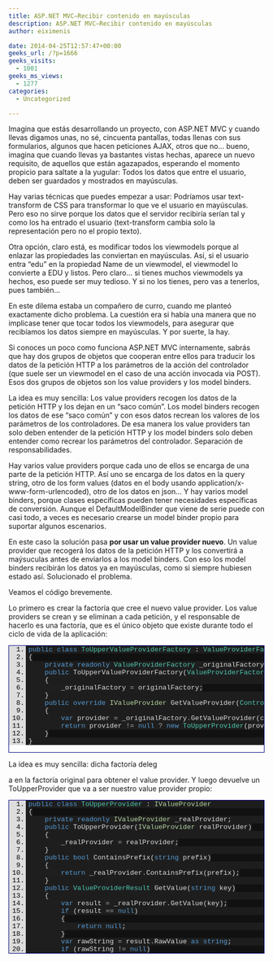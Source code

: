 ```yaml
---
title: ASP.NET MVC–Recibir contenido en mayúsculas
description: ASP.NET MVC–Recibir contenido en mayúsculas
author: eiximenis

date: 2014-04-25T12:57:47+00:00
geeks_url: /?p=1666
geeks_visits:
  - 1001
geeks_ms_views:
  - 1277
categories:
  - Uncategorized

---
```

Imagina que estás desarrollando un proyecto, con ASP.NET MVC y cuando llevas digamos unas, no sé, cincuenta pantallas, todas llenas con sus formularios, algunos que hacen peticiones AJAX, otros que no… bueno, imagina que cuando llevas ya bastantes vistas hechas, aparece un nuevo requisito, de aquellos que están agazapados, esperando el momento propicio para saltate a la yugular: Todos los datos que entre el usuario, deben ser guardados y mostrados en mayúsculas.

Hay varias técnicas que puedes empezar a usar: Podríamos usar text-transform de CSS para transformar lo que ve el usuario en mayúsculas. Pero eso no sirve porque los datos que el servidor recibiría serían tal y como los ha entrado el usuario (text-transform cambia solo la representación pero no el propio texto).

Otra opción, claro está, es modificar todos los viewmodels porque al enlazar las propiedades las conviertan en mayúsculas. Así, si el usuario entra “edu” en la propiedad Name de un viewmodel, el viewmodel lo convierte a EDU y listos. Pero claro… si tienes muchos viewmodels ya hechos, eso puede ser muy tedioso. Y si no los tienes, pero vas a tenerlos, pues también…

En este dilema estaba un compañero de curro, cuando me planteó exactamente dicho problema. La cuestión era si había una manera que no implicase tener que tocar todos los viewmodels, para asegurar que recibíamos los datos siempre en mayúsculas. Y por suerte, la hay.

Si conoces un poco como funciona ASP.NET MVC internamente, sabrás que hay dos grupos de objetos que cooperan entre ellos para traducir los datos de la petición HTTP a los parámetros de la acción del controlador (que suele ser un viewmodel en el caso de una acción invocada via POST). Esos dos grupos de objetos son los value providers y los model binders.

La idea es muy sencilla: Los value providers recogen los datos de la petición HTTP y los dejan en un “saco común”. Los model binders recogen los datos de ese “saco común” y con esos datos recrean los valores de los parámetros de los controladores. De esa manera los value providers tan solo deben entender de la petición HTTP y los model binders solo deben entender como recrear los parámetros del controlador. Separación de responsabilidades.

Hay varios value providers porque cada uno de ellos se encarga de una parte de la petición HTTP. Así uno se encarga de los datos en la query string, otro de los form values (datos en el body usando application/x-www-form-urlencoded), otro de los datos en json… Y hay varios model binders, porque clases específicas pueden tener necesidades específicas de conversión. Aunque el DefaultModelBinder que viene de serie puede con casi todo, a veces es necesario crearse un model binder propio para suportar algunos escenarios.

En este caso la solución pasa **por usar un value provider nuevo**. Un value provider que recogerá los datos de la petición HTTP y los convertirá a maýsuculas antes de enviarlos a los model binders. Con eso los model binders recibirán los datos ya en mayúsculas, como si siempre hubiesen estado así. Solucionado el problema.

Veamos el código brevemente.

Lo primero es crear la factoría que cree el nuevo value provider. Los value providers se crean y se eliminan a cada petición, y el responsable de hacerlo es una factoría, que es el único objeto que existe durante todo el ciclo de vida de la aplicación:

<div id="scid:9ce6104f-a9aa-4a17-a79f-3a39532ebf7c:5d4e1588-cb87-4f16-8ca5-6c08899fbd46" class="wlWriterEditableSmartContent" style="float: none; padding-bottom: 0px; padding-top: 0px; padding-left: 0px; margin: 0px; display: inline; padding-right: 0px">
  <div style="border: #000080 1px solid; color: #000; font-family: 'Courier New', Courier, Monospace; font-size: 10pt">
    <div style="background: #ddd; max-height: 300px; overflow: auto">
      <ol start="1" style="background: #1d1d1d; margin: 0 0 0 2.5em; padding: 0 0 0 5px; white-space: nowrap">
        <li>
          <span style="background:#1e1e1e;color:#569cd6">public</span><span style="background:#1e1e1e;color:#dcdcdc"> </span><span style="background:#1e1e1e;color:#569cd6">class</span><span style="background:#1e1e1e;color:#dcdcdc"> </span><span style="background:#1e1e1e;color:#4ec9b0">ToUpperValueProviderFactory</span><span style="background:#1e1e1e;color:#dcdcdc"> : </span><span style="background:#1e1e1e;color:#4ec9b0">ValueProviderFactory</span>
        </li>
        <li style="background: #111111">
          <span style="background:#1e1e1e;color:#dcdcdc">{</span>
        </li>
        <li>
          <span style="background:#1e1e1e;color:#dcdcdc">    </span><span style="background:#1e1e1e;color:#569cd6">private</span><span style="background:#1e1e1e;color:#dcdcdc"> </span><span style="background:#1e1e1e;color:#569cd6">readonly</span><span style="background:#1e1e1e;color:#dcdcdc"> </span><span style="background:#1e1e1e;color:#4ec9b0">ValueProviderFactory</span><span style="background:#1e1e1e;color:#dcdcdc"> _originalFactory;</span>
        </li>
        <li style="background: #111111">
          <span style="background:#1e1e1e;color:#dcdcdc">    </span><span style="background:#1e1e1e;color:#569cd6">public</span><span style="background:#1e1e1e;color:#dcdcdc"> ToUpperValueProviderFactory(</span><span style="background:#1e1e1e;color:#4ec9b0">ValueProviderFactory</span><span style="background:#1e1e1e;color:#dcdcdc"> originalFactory)</span>
        </li>
        <li>
          <span style="background:#1e1e1e;color:#dcdcdc">    {</span>
        </li>
        <li style="background: #111111">
          <span style="background:#1e1e1e;color:#dcdcdc">        _originalFactory </span><span style="background:#1e1e1e;color:#b4b4b4">=</span><span style="background:#1e1e1e;color:#dcdcdc"> originalFactory;</span>
        </li>
        <li>
          <span style="background:#1e1e1e;color:#dcdcdc">    }</span>
        </li>
        <li style="background: #111111">
          <span style="background:#1e1e1e;color:#dcdcdc">    </span><span style="background:#1e1e1e;color:#569cd6">public</span><span style="background:#1e1e1e;color:#dcdcdc"> </span><span style="background:#1e1e1e;color:#569cd6">override</span><span style="background:#1e1e1e;color:#dcdcdc"> </span><span style="background:#1e1e1e;color:#b8d7a3">IValueProvider</span><span style="background:#1e1e1e;color:#dcdcdc"> GetValueProvider(</span><span style="background:#1e1e1e;color:#4ec9b0">ControllerContext</span><span style="background:#1e1e1e;color:#dcdcdc"> controllerContext)</span>
        </li>
        <li>
          <span style="background:#1e1e1e;color:#dcdcdc">    {</span>
        </li>
        <li style="background: #111111">
          <span style="background:#1e1e1e;color:#dcdcdc">        </span><span style="background:#1e1e1e;color:#569cd6">var</span><span style="background:#1e1e1e;color:#dcdcdc"> provider </span><span style="background:#1e1e1e;color:#b4b4b4">=</span><span style="background:#1e1e1e;color:#dcdcdc"> _originalFactory</span><span style="background:#1e1e1e;color:#b4b4b4">.</span><span style="background:#1e1e1e;color:#dcdcdc">GetValueProvider(controllerContext);</span>
        </li>
        <li>
          <span style="background:#1e1e1e;color:#dcdcdc">        </span><span style="background:#1e1e1e;color:#569cd6">return</span><span style="background:#1e1e1e;color:#dcdcdc"> provider </span><span style="background:#1e1e1e;color:#b4b4b4">!=</span><span style="background:#1e1e1e;color:#dcdcdc"> </span><span style="background:#1e1e1e;color:#569cd6">null</span><span style="background:#1e1e1e;color:#dcdcdc"> </span><span style="background:#1e1e1e;color:#b4b4b4">?</span><span style="background:#1e1e1e;color:#dcdcdc"> </span><span style="background:#1e1e1e;color:#569cd6">new</span><span style="background:#1e1e1e;color:#dcdcdc"> </span><span style="background:#1e1e1e;color:#4ec9b0">ToUpperProvider</span><span style="background:#1e1e1e;color:#dcdcdc">(provider) : </span><span style="background:#1e1e1e;color:#569cd6">null</span><span style="background:#1e1e1e;color:#dcdcdc">;</span>
        </li>
        <li style="background: #111111">
          <span style="background:#1e1e1e;color:#dcdcdc">    }</span>
        </li>
        <li>
          <span style="background:#1e1e1e;color:#dcdcdc">}</span>
        </li>
      </ol>
    </div></p>
  </div></p>
</div>

La idea es muy sencilla: dicha factoría deleg
  
a en la factoría original para obtener el value provider. Y luego devuelve un ToUpperProvider que va a ser nuestro value provider propio:

<div id="scid:9ce6104f-a9aa-4a17-a79f-3a39532ebf7c:c724ebf7-4ad6-4b89-a96c-399fe6a7aed6" class="wlWriterEditableSmartContent" style="float: none; padding-bottom: 0px; padding-top: 0px; padding-left: 0px; margin: 0px; display: inline; padding-right: 0px">
  <div style="border: #000080 1px solid; color: #000; font-family: 'Courier New', Courier, Monospace; font-size: 10pt">
    <div style="background: #ddd; max-height: 300px; overflow: auto">
      <ol start="1" style="background: #1d1d1d; margin: 0 0 0 2.5em; padding: 0 0 0 5px; white-space: nowrap">
        <li>
          <span style="background:#1e1e1e;color:#569cd6">public</span><span style="background:#1e1e1e;color:#dcdcdc"> </span><span style="background:#1e1e1e;color:#569cd6">class</span><span style="background:#1e1e1e;color:#dcdcdc"> </span><span style="background:#1e1e1e;color:#4ec9b0">ToUpperProvider</span><span style="background:#1e1e1e;color:#dcdcdc"> : </span><span style="background:#1e1e1e;color:#b8d7a3">IValueProvider</span>
        </li>
        <li style="background: #111111">
          <span style="background:#1e1e1e;color:#dcdcdc">{</span>
        </li>
        <li>
          <span style="background:#1e1e1e;color:#dcdcdc">    </span><span style="background:#1e1e1e;color:#569cd6">private</span><span style="background:#1e1e1e;color:#dcdcdc"> </span><span style="background:#1e1e1e;color:#569cd6">readonly</span><span style="background:#1e1e1e;color:#dcdcdc"> </span><span style="background:#1e1e1e;color:#b8d7a3">IValueProvider</span><span style="background:#1e1e1e;color:#dcdcdc"> _realProvider;</span>
        </li>
        <li style="background: #111111">
          <span style="background:#1e1e1e;color:#dcdcdc">    </span><span style="background:#1e1e1e;color:#569cd6">public</span><span style="background:#1e1e1e;color:#dcdcdc"> ToUpperProvider(</span><span style="background:#1e1e1e;color:#b8d7a3">IValueProvider</span><span style="background:#1e1e1e;color:#dcdcdc"> realProvider)</span>
        </li>
        <li>
          <span style="background:#1e1e1e;color:#dcdcdc">    {</span>
        </li>
        <li style="background: #111111">
          <span style="background:#1e1e1e;color:#dcdcdc">        _realProvider </span><span style="background:#1e1e1e;color:#b4b4b4">=</span><span style="background:#1e1e1e;color:#dcdcdc"> realProvider;</span>
        </li>
        <li>
          <span style="background:#1e1e1e;color:#dcdcdc">    }</span>
        </li>
        <li style="background: #111111">
          <span style="background:#1e1e1e;color:#dcdcdc">    </span><span style="background:#1e1e1e;color:#569cd6">public</span><span style="background:#1e1e1e;color:#dcdcdc"> </span><span style="background:#1e1e1e;color:#569cd6">bool</span><span style="background:#1e1e1e;color:#dcdcdc"> ContainsPrefix(</span><span style="background:#1e1e1e;color:#569cd6">string</span><span style="background:#1e1e1e;color:#dcdcdc"> prefix)</span>
        </li>
        <li>
          <span style="background:#1e1e1e;color:#dcdcdc">    {</span>
        </li>
        <li style="background: #111111">
          <span style="background:#1e1e1e;color:#dcdcdc">        </span><span style="background:#1e1e1e;color:#569cd6">return</span><span style="background:#1e1e1e;color:#dcdcdc"> _realProvider</span><span style="background:#1e1e1e;color:#b4b4b4">.</span><span style="background:#1e1e1e;color:#dcdcdc">ContainsPrefix(prefix);</span>
        </li>
        <li>
          <span style="background:#1e1e1e;color:#dcdcdc">    }</span>
        </li>
        <li style="background: #111111">
          <span style="background:#1e1e1e;color:#dcdcdc">    </span><span style="background:#1e1e1e;color:#569cd6">public</span><span style="background:#1e1e1e;color:#dcdcdc"> </span><span style="background:#1e1e1e;color:#4ec9b0">ValueProviderResult</span><span style="background:#1e1e1e;color:#dcdcdc"> GetValue(</span><span style="background:#1e1e1e;color:#569cd6">string</span><span style="background:#1e1e1e;color:#dcdcdc"> key)</span>
        </li>
        <li>
          <span style="background:#1e1e1e;color:#dcdcdc">    {</span>
        </li>
        <li style="background: #111111">
          <span style="background:#1e1e1e;color:#dcdcdc">        </span><span style="background:#1e1e1e;color:#569cd6">var</span><span style="background:#1e1e1e;color:#dcdcdc"> result </span><span style="background:#1e1e1e;color:#b4b4b4">=</span><span style="background:#1e1e1e;color:#dcdcdc"> _realProvider</span><span style="background:#1e1e1e;color:#b4b4b4">.</span><span style="background:#1e1e1e;color:#dcdcdc">GetValue(key);</span>
        </li>
        <li>
          <span style="background:#1e1e1e;color:#dcdcdc">        </span><span style="background:#1e1e1e;color:#569cd6">if</span><span style="background:#1e1e1e;color:#dcdcdc"> (result </span><span style="background:#1e1e1e;color:#b4b4b4">==</span><span style="background:#1e1e1e;color:#dcdcdc"> </span><span style="background:#1e1e1e;color:#569cd6">null</span><span style="background:#1e1e1e;color:#dcdcdc">)</span>
        </li>
        <li style="background: #111111">
          <span style="background:#1e1e1e;color:#dcdcdc">        {</span>
        </li>
        <li>
          <span style="background:#1e1e1e;color:#dcdcdc">            </span><span style="background:#1e1e1e;color:#569cd6">return</span><span style="background:#1e1e1e;color:#dcdcdc"> </span><span style="background:#1e1e1e;color:#569cd6">null</span><span style="background:#1e1e1e;color:#dcdcdc">;</span>
        </li>
        <li style="background: #111111">
          <span style="background:#1e1e1e;color:#dcdcdc">        }</span>
        </li>
        <li>
          <span style="background:#1e1e1e;color:#dcdcdc">        </span><span style="background:#1e1e1e;color:#569cd6">var</span><span style="background:#1e1e1e;color:#dcdcdc"> rawString </span><span style="background:#1e1e1e;color:#b4b4b4">=</span><span style="background:#1e1e1e;color:#dcdcdc"> result</span><span style="background:#1e1e1e;color:#b4b4b4">.</span><span style="background:#1e1e1e;color:#dcdcdc">RawValue </span><span style="background:#1e1e1e;color:#569cd6">as</span><span style="background:#1e1e1e;color:#dcdcdc"> </span><span style="background:#1e1e1e;color:#569cd6">string</span><span style="background:#1e1e1e;color:#dcdcdc">;</span>
        </li>
        <li style="background: #111111">
          <span style="background:#1e1e1e;color:#dcdcdc">        </span><span style="background:#1e1e1e;color:#569cd6">if</span><span style="background:#1e1e1e;color:#dcdcdc"> (rawString </span><span style="background:#1e1e1e;color:#b4b4b4">!=</span><span style="background:#1e1e1e;color:#dcdcdc"> </span><span style="background:#1e1e1e;color:#569cd6">null</span><span style="background:#1e1e1e;color:#dcdcdc">)</span>
        </li>
        <li>
          <span style="background:#1e1e1e;color:#dcdcdc">        {</span>
        </li>
        <li style="background: #111111">
          <span style="background:#1e1e1e;color:#dcdcdc">            </span><span style="background:#1e1e1e;color:#569cd6">return</span><span style="background:#1e1e1e;color:#dcdcdc"> </span><span style="background:#1e1e1e;color:#569cd6">new</span><span style="background:#1e1e1e;color:#dcdcdc"> </span><span style="background:#1e1e1e;color:#4ec9b0">ValueProviderResult</span><span style="background:#1e1e1e;color:#dcdcdc">(rawString</span><span style="background:#1e1e1e;color:#b4b4b4">.</span><span style="background:#1e1e1e;color:#dcdcdc">ToUpperInvariant(), </span>
        </li>
        <li>
          <span style="background:#1e1e1e;color:#dcdcdc">                result</span><span style="background:#1e1e1e;color:#b4b4b4">.</span><span style="background:#1e1e1e;color:#dcdcdc">AttemptedValue</span><span style="background:#1e1e1e;color:#b4b4b4">.</span><span style="background:#1e1e1e;color:#dcdcdc">ToUpperInvariant(),</span>
        </li>
        <li style="background: #111111">
          <span style="background:#1e1e1e;color:#dcdcdc">                result</span><span style="background:#1e1e1e;color:#b4b4b4">.</span><span style="background:#1e1e1e;color:#dcdcdc">Culture);</span>
        </li>
        <li>
          <span style="background:#1e1e1e;color:#dcdcdc">        }</span>
        </li>
        <li style="background: #111111">
          <span style="background:#1e1e1e;color:#dcdcdc">        </span><span style="background:#1e1e1e;color:#569cd6">var</span><span style="background:#1e1e1e;color:#dcdcdc"> rawStrings </span><span style="background:#1e1e1e;color:#b4b4b4">=</span><span style="background:#1e1e1e;color:#dcdcdc"> result</ span><span style="background:#1e1e1e;color:#b4b4b4">.</span><span style="background:#1e1e1e;color:#dcdcdc">RawValue </span><span style="background:#1e1e1e;color:#569cd6">as</span><span style="background:#1e1e1e;color:#dcdcdc"> </span><span style="background:#1e1e1e;color:#569cd6">string</span><span style="background:#1e1e1e;color:#dcdcdc">[];</span></li> 
          
          <li>
            <span style="background:#1e1e1e;color:#dcdcdc">        </span><span style="background:#1e1e1e;color:#569cd6">if</span><span style="background:#1e1e1e;color:#dcdcdc"> (rawStrings </span><span style="background:#1e1e1e;color:#b4b4b4">!=</span><span style="background:#1e1e1e;color:#dcdcdc"> </span><span style="background:#1e1e1e;color:#569cd6">null</span><span style="background:#1e1e1e;color:#dcdcdc">)</span>
          </li>
          <li style="background: #111111">
            <span style="background:#1e1e1e;color:#dcdcdc">        {</span>
          </li>
          <li>
            <span style="background:#1e1e1e;color:#dcdcdc">            </span><span style="background:#1e1e1e;color:#569cd6">return</span><span style="background:#1e1e1e;color:#dcdcdc"> </span><span style="background:#1e1e1e;color:#569cd6">new</span><span style="background:#1e1e1e;color:#dcdcdc"> </span><span style="background:#1e1e1e;color:#4ec9b0">ValueProviderResult</span><span style="background:#1e1e1e;color:#dcdcdc">(</span>
          </li>
          <li style="background: #111111">
            <span style="background:#1e1e1e;color:#dcdcdc">                rawStrings</span><span style="background:#1e1e1e;color:#b4b4b4">.</span><span style="background:#1e1e1e;color:#dcdcdc">Select(s </span><span style="background:#1e1e1e;color:#b4b4b4">=></span><span style="background:#1e1e1e;color:#dcdcdc"> s </span><span style="background:#1e1e1e;color:#b4b4b4">!=</span><span style="background:#1e1e1e;color:#dcdcdc"> </span><span style="background:#1e1e1e;color:#569cd6">null</span><span style="background:#1e1e1e;color:#dcdcdc"> </span><span style="background:#1e1e1e;color:#b4b4b4">?</span><span style="background:#1e1e1e;color:#dcdcdc"> s</span><span style="background:#1e1e1e;color:#b4b4b4">.</span><span style="background:#1e1e1e;color:#dcdcdc">ToUpperInvariant() : </span><span style="background:#1e1e1e;color:#569cd6">null</span><span style="background:#1e1e1e;color:#dcdcdc">)</span><span style="background:#1e1e1e;color:#b4b4b4">.</span><span style="background:#1e1e1e;color:#dcdcdc">ToArray(),</span>
          </li>
          <li>
            <span style="background:#1e1e1e;color:#dcdcdc">                result</span><span style="background:#1e1e1e;color:#b4b4b4">.</span><span style="background:#1e1e1e;color:#dcdcdc">AttemptedValue</span><span style="background:#1e1e1e;color:#b4b4b4">.</span><span style="background:#1e1e1e;color:#dcdcdc">ToUpperInvariant(),</span>
          </li>
          <li style="background: #111111">
            <span style="background:#1e1e1e;color:#dcdcdc">                result</span><span style="background:#1e1e1e;color:#b4b4b4">.</span><span style="background:#1e1e1e;color:#dcdcdc">Culture);</span>
          </li>
          <li>
            <span style="background:#1e1e1e;color:#dcdcdc">        }</span>
          </li>
          <li style="background: #111111">
            <span style="background:#1e1e1e;color:#dcdcdc">        </span><span style="background:#1e1e1e;color:#569cd6">return</span><span style="background:#1e1e1e;color:#dcdcdc"> result;</span>
          </li>
          <li>
            <span style="background:#1e1e1e;color:#dcdcdc">    }</span>
          </li>
          <li style="background: #111111">
            <span style="background:#1e1e1e;color:#dcdcdc">}</span>
          </li></ol></div> </p></div> </p></div> 
          
          <p>
            La clase ToUpperProvider implementa la interfaz IValueProvider, pero delega en el value provider original.
          </p>
          
          <p>
            Lo único que hace es, en el método GetValue, una vez que tiene el valor original obtenido por el value provider original convertirlo a mayúsculas. Tratamos dos casuísticas: que el valor sea una cadena o un array de cadenas.
          </p>
          
          <p>
            ¡Y listos!
          </p>
          
          <p>
            El último paso es configurar ASP.NET MVC. P. ej. para hacer que todos los datos enviados via POST usando form data (es decir, un submit de form estándard) se reciban en mayúsculas basta con hacer (en el Application_Start de Global.asax.cs):
          </p>
          
          <div id="scid:9ce6104f-a9aa-4a17-a79f-3a39532ebf7c:86cedda7-27b7-4dbc-993a-65dc895e5148" class="wlWriterEditableSmartContent" style="float: none; padding-bottom: 0px; padding-top: 0px; padding-left: 0px; margin: 0px; display: inline; padding-right: 0px">
            <div style="border: #000080 1px solid; color: #000; font-family: 'Courier New', Courier, Monospace; font-size: 10pt">
              <div style="background: #ddd; max-height: 300px; overflow: auto">
                <ol start="1" style="background: #1d1d1d; margin: 0 0 0 2em; padding: 0 0 0 5px; white-space: nowrap">
                  <li>
                    <span style="background:#1e1e1e;color:#569cd6">var</span><span style="background:#1e1e1e;color:#dcdcdc"> old </span><span style="background:#1e1e1e;color:#b4b4b4">=</span><span style="background:#1e1e1e;color:#dcdcdc"> </span><span style="background:#1e1e1e;color:#4ec9b0">ValueProviderFactories</span><span style="background:#1e1e1e;color:#b4b4b4">.</span><span style="background:#1e1e1e;color:#dcdcdc">Factories</span><span style="background:#1e1e1e;color:#b4b4b4">.</span><span style="background:#1e1e1e;color:#dcdcdc">OfType</span><span style="background:#1e1e1e;color:#b4b4b4"><</span><span style="background:#1e1e1e;color:#4ec9b0">FormValueProviderFactory</span><span style="background:#1e1e1e;color:#b4b4b4">></span><span style="background:#1e1e1e;color:#dcdcdc">()</span><span style="background:#1e1e1e;color:#b4b4b4">.</span><span style="background:#1e1e1e;color:#dcdcdc">FirstOrDefault();</span>
                  </li>
                  <li style="background: #111111">
                    <span style="background:#1e1e1e;color:#569cd6">if</span><span style="background:#1e1e1e;color:#dcdcdc"> (old </span><span style="background:#1e1e1e;color:#b4b4b4">!=</span><span style="background:#1e1e1e;color:#dcdcdc"> </span><span style="background:#1e1e1e;color:#569cd6">null</span><span style="background:#1e1e1e;color:#dcdcdc">)</span>
                  </li>
                  <li>
                    <span style="background:#1e1e1e;color:#dcdcdc">{</span>
                  </li>
                  <li style="background: #111111">
                    <span style="background:#1e1e1e;color:#dcdcdc">    </span><span style="background:#1e1e1e;color:#4ec9b0">ValueProviderFactories</span><span style="background:#1e1e1e;color:#b4b4b4">.</span><span style="background:#1e1e1e;color:#dcdcdc">Factories</span><span style="background:#1e1e1e;color:#b4b4b4">.</span><span style="background:#1e1e1e;color:#dcdcdc">Remove(old);</span>
                  </li>
                  <li>
                    <span style="background:#1e1e1e;color:#dcdcdc">    </span><span style="background:#1e1e1e;color:#4ec9b0">ValueProviderFactories</span><span style="background:#1e1e1e;color:#b4b4b4">.</span><span style="background:#1e1e1e;color:#dcdcdc">Factories</span><span style="background:#1e1e1e;color:#b4b4b4">.</span><span style="background:#1e1e1e;color:#dcdcdc">Add(</span><span style="background:#1e1e1e;color:#569cd6">new</span><span style="background:#1e1e1e;color:#dcdcdc"> </span><span style="background:#1e1e1e;color:#4ec9b0">ToUpperValueProviderFactory</span><span style="background:#1e1e1e;color:#dcdcdc">(old));</span>
                  </li>
                  <li style="background: #111111">
                    <span style="background:#1e1e1e;color:#dcdcdc">}</span>
                  </li>
                </ol>
              </div></p>
            </div></p>
          </div>
          
          <p>
            Con eso sustituimos la factoría original que devuelve el value provider que se encarga de los datos en el form data por nuestra propia factoría.
          </p>
          
          <p>
            Para probarlo basta con crear una vista con un formulario y hacer un post normal y corriente… y verás que todos los datos que se entren se pasarán a mayúsculas automáticamente 🙂
          </p>
          
          <p>
            Saludos!
          </p>